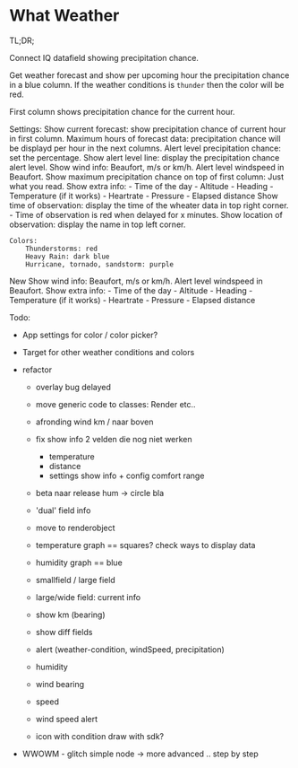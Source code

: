 # What Weather

TL;DR;

Connect IQ datafield showing precipitation chance.

Get weather forecast and show per upcoming hour the precipitation chance in a blue column.
If the weather conditions is `thunder` then the color will be red.

First column shows precipitation chance for the current hour.

Settings:
	Show current forecast: show precipitation chance of current hour in first column.
	Maximum hours of forecast data: precipitation chance will be displayd per hour in the next columns.
	Alert level precipitation chance: set the percentage.
	Show alert level line: display the precipitation chance alert level.
	Show wind info: Beaufort, m/s or km/h.
	Alert level windspeed in Beaufort.
	Show maximum precipitation chance on top of first column: Just what you read.
	Show extra info:
		- Time of the day
		- Altitude
		- Heading
		- Temperature (if it works)
		- Heartrate
		- Pressure
		- Elapsed distance
	Show time of observation: display the time of the wheater data in top right corner.
		- Time of observation is red when delayed for x minutes.
	Show location of observation: display the name in top left corner.

	Colors:
		Thunderstorms: red
		Heavy Rain: dark blue
		Hurricane, tornado, sandstorm: purple 
		    		       
New
	Show wind info: Beaufort, m/s or km/h.
	Alert level windspeed in Beaufort.
	Show extra info:
		- Time of the day
		- Altitude
		- Heading
		- Temperature (if it works)
		- Heartrate
		- Pressure
		- Elapsed distance
	
Todo:
 - App settings for color / color picker?
 - Target for other weather conditions and colors
 
 - refactor
	- overlay bug delayed
	- move generic code to classes: Render etc..
	

	- afronding wind km / naar boven
	- fix show info 2 velden die nog niet werken
		- temperature
		- distance
		- settings show info + config comfort range

	- beta naar release
	hum -> circle bla

	- 'dual' field info
	
	- move to renderobject 
	- temperature graph == squares?  check ways to display data
	- humidity graph == blue

	- smallfield / large field
	- large/wide field: current info

	- show km (bearing)
	- show diff fields
	- alert (weather-condition, windSpeed, precipitation)

	- humidity
	- wind bearing
	- speed 
	- wind speed alert
	- icon with condition draw with sdk?

- WWOWM - glitch simple node -> more advanced .. step by step



